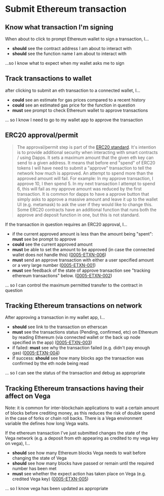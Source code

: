 # Submit Ethereum transaction

## Know what transaction I'm signing
When about to click to prompt Ethereum wallet to sign a transaction, I...

- **should** see the contract address I am about to interact with
- **should** see the function name I am about to interact with

...so I know what to expect when my wallet asks me to sign
## Track transactions to wallet

after clicking to submit an eth transaction to a connected wallet, I...

- **could** see an estimate for gas prices compared to a recent history
- **could** see an estimated gas price for the function in question
- **must** see prompt to check Ethereum wallet to approve transactions

... so I know I need to go to my wallet app to approve the transaction

## ERC20 approval/permit

> The approval/permit step is part of the [ERC20 standard](https://ethereum.org/en/developers/docs/standards/tokens/erc-20/). It's intention is to provide additional security when interacting with smart contracts / using Dapps. It sets a maximum amount that the given eth key can send to a given address. It means that before end "spend" of ERC20 tokens I will have need to submit a "approve" transaction to tell the network how much is approved. An attempt to spend more than the approved amount will fail.
> For example: In my approve transaction, I approve 10, I then spend 5. In my next transaction I attempt to spend 6, this will fail as my approve amount was reduced by the first transaction.
> It is common for dapps to have a approve button that simply asks to approve a massive amount and leave it up to the wallet UI (e.g. metamask) to ask the user if they would like to change this. 
> Some ERC20 contracts have an additional function that runs both the approve and deposit function in one, but this is not standard.

If the transaction in question requires an ERC20 approval, I...

- if the current approved amount is less than the amount being "spent": **must** see be prompt to approve 
- **could** see the current approved amount
- **must** be able to set the amount to be approved (in case the connected wallet does not handle this) (<a name="0005-ETXN-006" href="#0005-ETXN-006">0005-ETXN-006</a>)
- **must** send an approve transaction with either a user specified amount or a very large number (<a name="0005-ETXN-001" href="#0005-ETXN-001">0005-ETXN-001</a>)
- **must** see feedback of the state of approve transaction see "tracking ethereum transactions" below. (<a name="0005-ETXN-002" href="#0005-ETXN-002">0005-ETXN-002</a>)

... so I can control the maximum permitted transfer to the contract in question

## Tracking Ethereum transactions on network

After approving a transaction in my wallet app, I...

- **should** see link to the transaction on etherscan
- **must** see the transactions status (Pending, confirmed, etc) on Ethereum by reading Ethereum (via connected wallet or the back up node specified in the app) (<a name="0005-ETXN-003" href="#0005-ETXN-003">0005-ETXN-003</a>)
- if failed: **must** see why the transaction failed (e.g. didn't pay enough gas) (<a name="0005-ETXN-004" href="#0005-ETXN-004">0005-ETXN-004</a>)
- if success: **should** see how many blocks ago the transaction was confirmed by the eth node being read

... so I can see the status of the transaction and debug as appropriate
## Tracking Ethereum transactions having their affect on Vega
Note: it is common for inter-blockchain applications to wait a certain amount of blocks before crediting money, as this reduces the risk of double spend in the case of forks or chain roll backs. There is a Vega environment variable the defines how long Vega waits.

If the ethereum transaction I've just submitted changes the state of the Vega network (e.g. a deposit from eth appearing as credited to my vega key on vega), I...

- **should** see how many Ethereum blocks Vega needs to wait before changing the state of Vega
- **should** see how many blocks have passed or remain until the required number has been met
- **must** see whether the expect action has taken place on Vega (e.g. credited Vega key) (<a name="0005-ETXN-005" href="#0005-ETXN-005">0005-ETXN-005</a>)

... so I know vega has been updated as appropriate 